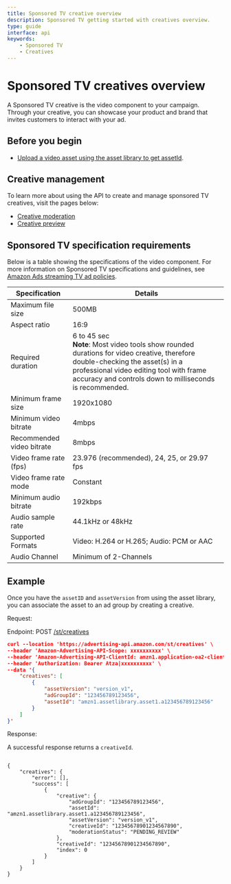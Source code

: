 ```yaml
---
title: Sponsored TV creative overview
description: Sponsored TV getting started with creatives overview. 
type: guide
interface: api
keywords:
    - Sponsored TV
    - Creatives
---
```


# Sponsored TV creatives overview


A Sponsored TV creative is the video component to your campaign. Through your creative, you can showcase your product and brand that invites customers to interact with your ad.


## Before you begin

* [Upload a video asset using the asset library to get assetId](guides/creative-asset/creating-assets).

## Creative management

To learn more about using the API to create and manage sponsored TV creatives, visit the pages below:

* [Creative moderation](guides/sponsored-tv/creatives/creative-moderation)
* [Creative preview](guides/sponsored-tv/creatives/creative-preview)



## Sponsored TV specification requirements

Below is a table showing the specifications of the video component. For more information on Sponsored TV specifications and guidelines, see [Amazon Ads streaming TV ad policies](https://advertising.amazon.com/resources/ad-policy/streaming-tv-ads?ref_=a20m_us_spcs_sptv_spcs_sttvad).

|Specification	|Details	|
|---	|---	|
|Maximum file size	|500MB	|
|Aspect ratio	|16:9	|
|Required duration	|6 to 45 sec <br /> **Note**: Most video tools show rounded durations for video creative, therefore double-checking the asset(s) in a professional video editing tool with frame accuracy and controls down to milliseconds is recommended.	|
|Minimum frame size	|1920x1080	|
|Minimum video bitrate	|4mbps	|
|Recommended video bitrate	|8mbps	|
|Video frame rate (fps)	|23.976 (recommended), 24, 25, or 29.97 fps	|
|Video frame rate mode	|Constant	|
|Minimum audio bitrate	|192kbps	|
|Audio sample rate	|44.1kHz or 48kHz	|
|Supported Formats	|Video: H.264 or H.265; Audio: PCM or AAC	|
|Audio Channel	|Minimum of 2-Channels	|

## Example

Once you have the `assetID` and `assetVersion` from using the asset library, you can associate the asset to an ad group by creating a creative. 

Request: 

Endpoint: POST [/st/creatives](sponsored-tv-open-beta#tag/Creatives/operation/CreateSponsoredTvCreatives)

```json
curl --location 'https://advertising-api.amazon.com/st/creatives' \
--header 'Amazon-Advertising-API-Scope: xxxxxxxxxx' \
--header 'Amazon-Advertising-API-ClientId: amzn1.application-oa2-client.xxxxxxxxxx' \
--header 'Authorization: Bearer Atza|xxxxxxxxxx' \
--data '{
    "creatives": [
        {
            "assetVersion": "version_v1",
            "adGroupId": "123456789123456",
            "assetId": "amzn1.assetlibrary.asset1.a123456789123456"
        }
    ]
}'
```

Response: 

A successful response returns a `creativeId`.


```

{
    "creatives": {
        "error": [],
        "success": [
            {
                "creative": {
                    "adGroupId": "123456789123456",
                    "assetId": "amzn1.assetlibrary.asset1.a123456789123456",
                    "assetVersion": "version_v1",
                    "creativeId": "12345678901234567890",
                    "moderationStatus": "PENDING_REVIEW"
                },
                "creativeId": "12345678901234567890",
                "index": 0
            }
        ]
    }
}
```
